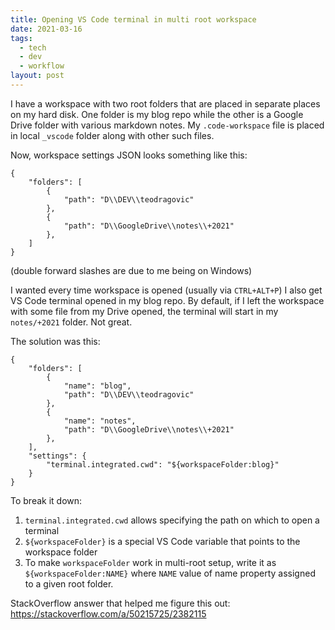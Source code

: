 ```yaml
---
title: Opening VS Code terminal in multi root workspace
date: 2021-03-16
tags:
  - tech
  - dev
  - workflow
layout: post
---
```


I have a workspace with two root folders that are placed in separate places on my hard disk. One folder is my blog repo while the other is a Google Drive folder with various markdown notes. My `.code-workspace` file is placed in local `_vscode` folder along with other such files.

Now, workspace settings JSON looks something like this:

```
{
	"folders": [
		{
			"path": "D\\DEV\\teodragovic"
		},
		{
			"path": "D\\GoogleDrive\\notes\\+2021"
		},
	]
}
```

(double forward slashes are due to me being on Windows)

I wanted every time workspace is opened (usually via `CTRL+ALT+P`) I also get VS Code terminal opened in my blog repo. By default, if I left the workspace with some file from my Drive opened, the terminal will start in my `notes/+2021` folder. Not great.

The solution was this:

```
{
	"folders": [
		{
			"name": "blog",
			"path": "D\\DEV\\teodragovic"
		},
		{
			"name": "notes",
			"path": "D\\GoogleDrive\\notes\\+2021"
		},
	],
	"settings": {
		"terminal.integrated.cwd": "${workspaceFolder:blog}"
	}
}
```

To break it down:
1. `terminal.integrated.cwd` allows specifying the path on which to open a terminal
2. `${workspaceFolder}` is a special VS Code variable that points to the workspace folder
3. To make `workspaceFolder` work in multi-root setup, write it as `${workspaceFolder:NAME}` where `NAME` value of name property assigned to a given root folder.

StackOverflow answer that helped me figure this out: https://stackoverflow.com/a/50215725/2382115
